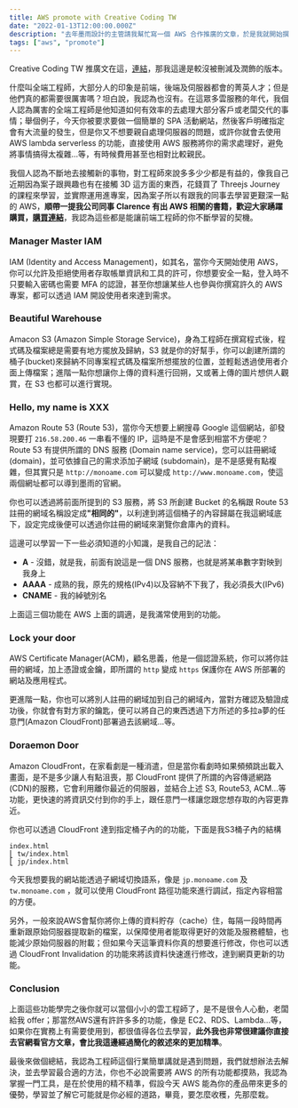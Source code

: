 ```yaml
---
title: AWS promote with Creative Coding TW
date: "2022-01-13T12:00:00.000Z"
description: "去年墨雨設計的主管請我幫忙寫一個 AWS 合作推廣的文章，於是我就開始撰寫一些我平時時常使用的功能，像是 IAM, S3, Route53, Lambda,CloudFront, lightsail, EC2, RDS...等的功能，那也於近期正式上架到 Creative Coding TW 的站台上面了，雖然因為潤筆的關係及我認為有些內容對於沒接觸過 AWS 的會稍微較難，所以很多內容都刪除了，畢竟是推廣的文章，但能讓自己的東西擺出去給人看到，對於我來說還是感到很開心的一件事，畢竟我也不是什麼 AWS 特別厲害的人，大多數我都必須上網搜尋或詢問較專業的人來獲得解答；那這篇文章我會著重在“前端”工程師如何能踏進 AWS 領域的這部分來進行講述。" 
tags: ["aws", "promote"]
---
```


Creative Coding TW 推廣文在這，[連結](https://creativecoding.in/2021/12/14/%e3%80%90-%e5%90%88%e4%bd%9c%e6%8e%a8%e5%bb%a3%ef%bc%9aaws%e5%b8%b6%e4%bd%a0%e5%9c%a8%e9%9b%b2%e7%ab%af%e9%a3%9b%e3%80%91/)，那我這邊是較沒被刪減及潤飾的版本。

什麼叫全端工程師，大部分人的印象是前端，後端及伺服器都會的菁英人才；但是他們真的都需要很厲害嗎？坦白說，我認為也沒有。在這眾多雲服務的年代，我個人認為厲害的全端工程師是他知道如何有效率的去處理大部分客戶或老闆交代的事情；舉個例子，今天你被要求要做一個簡單的 SPA 活動網站，然後客戶明確指定會有大流量的發生，但是你又不想要親自處理伺服器的問題，或許你就會去使用 AWS lambda serverless 的功能，直接使用 AWS 服務將你的需求處理好，避免將事情搞得太複雜...等，有時候費用甚至也相對比較親民。

我個人認為不斷地去接觸新的事物，對工程師來說多多少少都是有益的，像我自己近期因為案子跟興趣也有在接觸 3D 這方面的東西，花錢買了 Threejs Journey 的課程來學習，並實際運用進專案，因為案子所以有跟我的同事去學習更艱深一點的 AWS，<strong>順帶一提我公司同事 Clarence 有出 AWS 相關的書籍，歡迎大家踴躍購買，[購買連結](https://www.tenlong.com.tw/products/9789864349203)</strong>，我認為這些都是能讓前端工程師的你不斷學習的契機。

### Manager Master IAM
IAM (Identity and Access Management)，如其名，當你今天開始使用 AWS，你可以允許及拒絕使用者存取帳單資訊和工具的許可，你想要安全一點，登入時不只要輸入密碼也需要 MFA 的認證，甚至你想讓某些人也參與你撰寫許久的 AWS 專案，都可以透過 IAM 開設使用者來達到需求。

### Beautiful Warehouse
Amacon S3 (Amazon Simple Storage Service)，身為工程師在撰寫程式後，程式碼及檔案總是需要有地方擺放及歸納，S3 就是你的好幫手，你可以創建所謂的桶子(bucket)來歸納不同專案程式碼及檔案所想擺放的位置，並輕鬆透過使用者介面上傳檔案；進階一點你想讓你上傳的資料進行回朔，又或著上傳的圖片想供人觀賞，在 S3 也都可以進行實現。

### Hello, my name is XXX
Amazon Route 53 (Route 53)，當你今天想要上網搜尋 Google 這個網站，卻發現要打 `216.58.200.46` 一串看不懂的 IP，這時是不是會感到相當不方便呢？Route 53 有提供所謂的 DNS 服務 (Domain name service)，您可以註冊網域 (domain)，並可依據自己的需求添加子網域 (subdomain)，是不是感覺有點複雜，但其實只是 `http://monoame.com` 可以變成 `http://www.monoame.com`，使這兩個網址都可以導到墨雨的官網。

你也可以透過將前面所提到的 S3 服務，將 S3 所創建 Bucket 的名稱跟 Route 53 註冊的網域名稱設定成<strong>"相同的"</strong>，以利達到將這個桶子的內容歸屬在我這網域底下，設定完成後便可以透過你註冊的網域來瀏覽你倉庫內的資料。

這邊可以學習一下一些必須知道的小知識，是我自己的記法：

- <strong>A</strong> - 沒錯，就是我，前面有說這是一個 DNS 服務，也就是將某串數字對映到我身上
- <strong>AAAA</strong> - 成熟的我，原先的規格(IPv4)以及容納不下我了，我必須長大(IPv6)
- <strong>CNAME</strong> - 我的綽號別名

上面這三個功能在 AWS 上面的調適，是我滿常使用到的功能。

### Lock your door
AWS Certificate Manager(ACM)，顧名思義，他是一個認證系統，你可以將你註冊的網域，加上憑證或金鑰，即所謂的 `http` 變成 `https` 保護你在 AWS 所部署的網站及應用程式。

更進階一點，你也可以將別人註冊的網域加到自己的網域內，當對方確認及驗證成功後，你就會有對方家的鑰匙，便可以將自己的東西透過下方所述的多拉a夢的任意門(Amazon CloudFront)部署過去該網域...等。

### Doraemon Door
Amazon CloudFront，在家看劇是一種消遣，但是當你看劇時如果頻頻跳出載入畫面，是不是多少讓人有點沮喪，那 CloudFront 提供了所謂的內容傳遞網路(CDN)的服務，它會利用離你最近的伺服器，並結合上述 S3, Route53, ACM...等功能，更快速的將資訊交付到你的手上，跟任意門一樣讓您跟您想存取的內容更靠近。

你也可以透過 CloudFront 達到指定桶子內的的功能，下面是我S3桶子內的結構
```
index.html
⎣ tw/index.html
⎣ jp/index.html
```
今天我想要我的網站能透過子網域切換語系，像是 `jp.monoame.com` 及 `tw.monoame.com` ，就可以使用 CloudFront 路徑功能來進行調試，指定內容相當的方便。

另外，一般來說AWS會幫你將你上傳的資料貯存（cache）住，每隔一段時間再重新跟原始伺服器提取新的檔案，以保障使用者能取得更好的效能及服務體驗，也能減少原始伺服器的附載；但如果今天這筆資料你真的想要進行修改，你也可以透過 CloudFront Invalidation 的功能來將該資料快速進行修改，達到網頁更新的功能。

### Conclusion
上面這些功能學完之後你就可以當個小小的雲工程師了，是不是很令人心動，老闆給我 offer；那當然AWS還有許許多多的功能，像是 EC2、RDS、Lambda...等，如果你在實務上有需要使用到，都很值得各位去學習，<strong>此外我也非常很建議你直接去官網看官方文章，會比我這邊經過簡化的敘述來的更加精準</strong>。

最後來做個總結，我認為工程師這個行業簡單講就是遇到問題，我們就想辦法去解決，並去學習最合適的方法，你也不必說需要將 AWS 的所有功能都摸熟，我認為掌握一門工具，是在於使用的精不精準，假設今天 AWS 能為你的產品帶來更多的優勢，學習並了解它可能就是你必經的道路，畢竟，要怎麼收穫，先那麼栽。